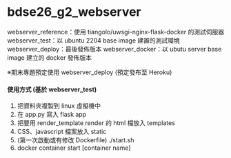 # bdse26_g2_webserver

webserver_reference：使用 tiangolo/uwsgi-nginx-flask-docker 的測試伺服器\
webserver_test：以 ubuntu 2204 base image 建置的測試環境
webserver_deploy：最後發佈版本
webserver_docker：以 ubutu server base image 建立的 docker 發佈版本 

※期末專題預定使用 webserver_deploy (預定發布至 Heroku)

#### 使用方式 (基於 webserver_test)
1. 把資料夾複製到 linux 虛擬機中
2. 在 app.py 寫入 flask app
3. 把要用 render_template render 的 html 檔放入 templates
4. CSS、javascript 檔案放入 static
5. (第一次啟動或有修改 Dockerfile) ./start.sh
5. docker container start [container name]
